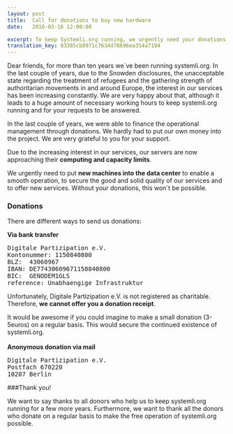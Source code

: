 ```yaml
---
layout: post 
title:  Call for donations to buy new hardware
date:   2016-03-16 12:00:00

excerpt: To keep Systemli.org running, we urgently need your donations!
translation_key: 83385cb8971c7634d78696ea354a7194
---
```


Dear friends,
for more than ten years we´ve been running systemli.org. In the last couple of years, due to the Snowden disclosures, the unacceptable state regarding the treatment of refugees and the gathering strength of authoritarian movements in and around Europe, the interest in our services has been increasing constantly. We are very happy about that, although it leads to a huge amount of necessary working hours to keep systemli.org running and for your requests to be answered.

In the last couple of years, we were able to finance the operational management through donations. We hardly had to put our own money into the project. We are very grateful to you for your support.

Due to the increasing interest in our services, our servers are now approaching their **computing and capacity limits**.

We urgently need to put **new machines into the data center** to enable a smooth operation, to secure the good and solid quality of our services and to offer new services. Without your donations, this won´t be possible.

### Donations

There are different ways to send us donations:

**Via bank transfer**
<pre>
Digitale Partizipation e.V.
Kontonummer: 1150840800
BLZ:  43060967
IBAN: DE77430609671150840800
BIC:  GENODEM1GLS
reference: Unabhaengige Infrastruktur
</pre>

Unfortunately, Digitale Partizipation e.V. is not registered as charitable. Therefore, **we cannot offer you a donation receipt**.

It would be awesome if you could imagine to make a small donation (3-5euros) on a regular basis. This would secure the continued existence of systemli.org.
<br>
<br>
**Anonymous donation via mail**
<pre>
Digitale Partizipation e.V.
Postfach 670220
10207 Berlin
</pre>

###Thank you!

We want to say thanks to all donors who help us to keep systemli.org running for a few more years. Furthermore, we want to thank all the donors who donate on a regular basis to make the free operation of systemli.org possible. 

